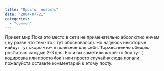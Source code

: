 ```yaml
---
title: "Просто  новость"
date: "2004-07-21"
categories: 
  - "common"
---
```


Привет мир!Пока это место в сети не примечательно абсолютно ничем ( ну разве что тем что я тут обосновался). Но надеюсь некоторые найдут тут скоро что-то полезное для себя. Торжественно обещаю post'иться каждые 2-3 дня. Если вы заметили какой-то бок тут ( кодировка или просто бок ) или просто случайно сюда попали , пожалуйста оставьте комментарий к этому посту.
